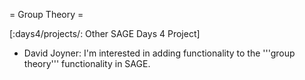 = Group Theory =

[:days4/projects/: Other SAGE Days 4 Project]

 * David Joyner: I'm interested in adding functionality to the '''group theory''' functionality in SAGE.

 
